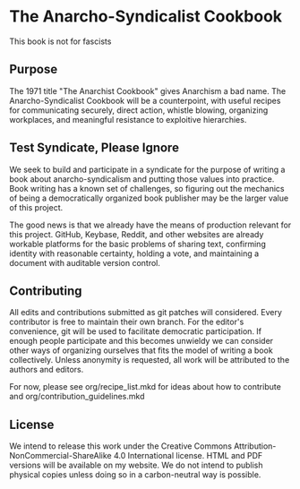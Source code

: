 The Anarcho-Syndicalist Cookbook
===
This book is not for fascists

Purpose
---
The 1971 title "The Anarchist Cookbook" gives Anarchism a bad name. The
Anarcho-Syndicalist Cookbook will be a counterpoint, with useful recipes for
communicating securely, direct action, whistle blowing, organizing workplaces,
and meaningful resistance to exploitive hierarchies.

Test Syndicate, Please Ignore
---
We seek to build and participate in a syndicate for the purpose of writing a
book about anarcho-syndicalism and putting those values into practice. Book
writing has a known set of challenges, so figuring out the mechanics of being
a democratically organized book publisher may be the larger value of this project. 

The good news is that we already have the means of production relevant for this
project. GitHub, Keybase, Reddit, and other websites are already workable
platforms for the basic problems of sharing text, confirming identity with
reasonable certainty, holding a vote, and maintaining a document with auditable
version control.


Contributing
---
All edits and contributions submitted as git patches will considered. Every
contributor is free to maintain their own branch. For the editor's convenience,
git will be used to facilitate democratic participation. If enough people
participate and this becomes unwieldy we can consider other ways of organizing
ourselves that fits the model of writing a book collectively. Unless anonymity
is requested, all work will be attributed to the authors and editors.

For now, please see org/recipe_list.mkd for ideas about how to contribute and
org/contribution_guidelines.mkd


License
---
We intend to release this work under the Creative Commons
Attribution-NonCommercial-ShareAlike 4.0 International license. HTML and PDF
versions will be available on my website. We do not intend to publish physical
copies unless doing so in a carbon-neutral way is possible.
